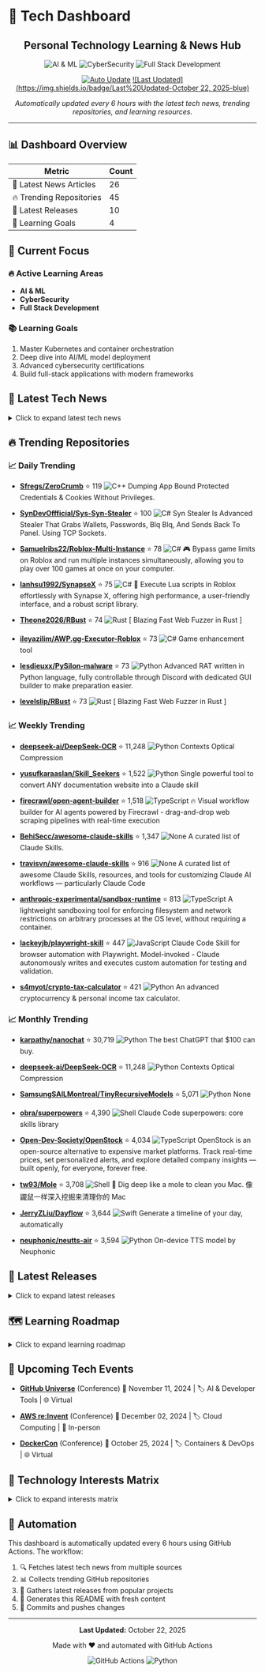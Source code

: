 # 🚀 Tech Dashboard

<div align="center">

## Personal Technology Learning & News Hub

![AI & ML](https://img.shields.io/badge/-AI%20&%20ML-blue) ![CyberSecurity](https://img.shields.io/badge/-CyberSecurity-red) ![Full Stack Development](https://img.shields.io/badge/-Full%20Stack%20Development-green)

[![Auto Update](https://img.shields.io/badge/Auto%20Update-Enabled-success)](https://github.com/yourusername/tech-dashboard/actions)
[![Last Updated](https://img.shields.io/badge/Last%20Updated-October 22, 2025-blue)](https://github.com/yourusername/tech-dashboard)

*Automatically updated every 6 hours with the latest tech news, trending repositories, and learning resources.*

</div>

---

## 📊 Dashboard Overview

| Metric | Count |
|--------|-------|
| 📰 Latest News Articles | 26 |
| 🔥 Trending Repositories | 45 |
| 🎯 Latest Releases | 10 |
| 🎯 Learning Goals | 4 |

## 🎯 Current Focus

### 🔥 Active Learning Areas

- **AI & ML**
- **CyberSecurity**
- **Full Stack Development**

### 📚 Learning Goals

1. Master Kubernetes and container orchestration
2. Deep dive into AI/ML model deployment
3. Advanced cybersecurity certifications
4. Build full-stack applications with modern frameworks

## 📰 Latest Tech News

<details>
<summary>Click to expand latest tech news</summary>

### 📑 Hacker News

- **[How do LLM's trade off lives between different categories?](https://arctotherium.substack.com/p/llm-exchange-rates-updated)**
  *<p>Article URL: <a href="https://arctotherium.substack.com/p/llm-exchange-rates-updated">https://arctotherium.substack.com/p/llm-exchange-rates-updated</a></p>
<p>Comments URL: <a href="https://news.y...*
  📅 Wed, 22 Oct 2025 17:30:43 +0000

- **[JMAP for Calendars, Contacts and Files Now in Stalwart](https://stalw.art/blog/jmap-collaboration/)**
  *<p>Article URL: <a href="https://stalw.art/blog/jmap-collaboration/">https://stalw.art/blog/jmap-collaboration/</a></p>
<p>Comments URL: <a href="https://news.ycombinator.com/item?id=45672336">https:/...*
  📅 Wed, 22 Oct 2025 17:26:06 +0000

- **[HP SitePrint](https://www.hp.com/us-en/printers/site-print/layout-robot.html)**
  *<p>Article URL: <a href="https://www.hp.com/us-en/printers/site-print/layout-robot.html">https://www.hp.com/us-en/printers/site-print/layout-robot.html</a></p>
<p>Comments URL: <a href="https://news.y...*
  📅 Wed, 22 Oct 2025 17:18:33 +0000

- **[Look, Another AI Browser](https://manuelmoreale.com/thoughts/look-another-ai-browser)**
  *<p>Article URL: <a href="https://manuelmoreale.com/thoughts/look-another-ai-browser">https://manuelmoreale.com/thoughts/look-another-ai-browser</a></p>
<p>Comments URL: <a href="https://news.ycombinat...*
  📅 Wed, 22 Oct 2025 17:15:38 +0000

- **[Bild AI (YC W25) Is Hiring a Founding AI Engineer](https://www.ycombinator.com/companies/bild-ai/jobs/m2ilR5L-founding-engineer-applied-ai)**
  *<p>Article URL: <a href="https://www.ycombinator.com/companies/bild-ai/jobs/m2ilR5L-founding-engineer-applied-ai">https://www.ycombinator.com/companies/bild-ai/jobs/m2ilR5L-founding-engineer-applied-a...*
  📅 Wed, 22 Oct 2025 17:02:10 +0000

- **[Introducing Galaxy XR, the first Android XR headset](https://blog.google/products/android/samsung-galaxy-xr/)**
  *<p>Article URL: <a href="https://blog.google/products/android/samsung-galaxy-xr/">https://blog.google/products/android/samsung-galaxy-xr/</a></p>
<p>Comments URL: <a href="https://news.ycombinator.com...*
  📅 Wed, 22 Oct 2025 16:50:28 +0000

### 📑 TechCrunch

- **[Amazon will buy thousands of pedal-assist cargo vehicles from Rivian spinoff Also](https://techcrunch.com/2025/10/22/amazon-will-buy-thousands-of-pedal-assist-cargo-vehicles-from-rivian-spinoff-also/)**
  *The pedal-assist cargo quad vehicles are narrow delivery vans that can operate in a bike lane....*
  📅 Wed, 22 Oct 2025 18:09:41 +0000

- **[Should you trust Tools for Humanity’s iris-scanning orb?](https://techcrunch.com/video/should-you-trust-tools-for-humanitys-iris-scanning-orb/)**
  *Ever wonder if you’re talking to a real person online or just another bot? As bots increasingly outnumber humans online, leading to an explosion of deepfakes and AI-driven fraud, one company has a sol...*
  📅 Wed, 22 Oct 2025 18:00:00 +0000

- **[What’s Updog? Datadog’s new tool tells you which apps are down](https://techcrunch.com/2025/10/22/whats-updog-datadogs-new-tool-tells-you-which-apps-are-down/)**
  *Cloud monitoring platform Datadog launched Updog, a web dashboard that shows the live health status of various SaaS APIs....*
  📅 Wed, 22 Oct 2025 17:50:07 +0000

- **[Rivian spinoff Also reveals a high-end modular e-bike for $4,500](https://techcrunch.com/2025/10/22/rivian-spinoff-also-reveals-a-high-end-modular-e-bike-for-4500/)**
  *The first in a lineup of new vehicles from Also, which started as a skunkworks project inside of Rivian a few years ago....*
  📅 Wed, 22 Oct 2025 17:46:49 +0000

- **[Apple confirms it pulled controversial dating apps Tea & TeaOnHer from the App Store](https://techcrunch.com/2025/10/22/apple-confirms-it-pulled-controversial-dating-apps-tea-and-teaonher-from-the-app-store/)**
  *Apple has pulled the controversial dating safety apps Tea and TeaOnHer from the App Store over violations of its content moderation and privacy rules, following a flood of user complaints and reports ...*
  📅 Wed, 22 Oct 2025 17:32:14 +0000

- **[Instagram rolls out custom icons…but only for teens](https://techcrunch.com/2025/10/22/instagram-rolls-out-custom-icons-but-only-for-teens/)**
  *Instagram introduced custom app icons for its teen accounts, but not everyone is thrilled. In replies to the company’s post on X, users criticized the feature for being age-gated, arguing that adults ...*
  📅 Wed, 22 Oct 2025 17:07:02 +0000

### 📑 Dev.to

- **[AI-Powered Git Commits: Alternative for GitHub Copilot with Mistral codestral](https://dev.to/d-oit/ai-powered-git-commits-alternative-for-github-copilot-with-mistral-codestral-502n)**
  *<p>Building clear, concise commit messages can feel like a chore—especially when you’ve got context switching, PR reviews, and deadlines breathing down your neck. GitHub Copilot’s “generate commit” fe...*
  📅 Wed, 22 Oct 2025 18:17:57 +0000

- **[Calico Node Readiness Probe Failed Issues](https://dev.to/abirk/calico-node-readiness-probe-failed-issues-42i8)**
  *<h1>
  
  
  🛠️ Resolving Calico Node Readiness Issues: A Practical Guide
</h1>

<h2>
  
  
  🧩 Problem Overview
</h2>

<p>In Kubernetes clusters utilizing Calico as the networking solution, nodes may...*
  📅 Wed, 22 Oct 2025 18:11:04 +0000

</details>

## 🔥 Trending Repositories

### 📈 Daily Trending

- **[Sfregs/ZeroCrumb](https://github.com/Sfregs/ZeroCrumb)** ⭐ 119
  ![C++](https://img.shields.io/badge/-C++-pink)
  Dumping App Bound Protected Credentials & Cookies Without Privileges.

- **[SynDevOffficial/Sys-Syn-Stealer](https://github.com/SynDevOffficial/Sys-Syn-Stealer)** ⭐ 100
  ![C#](https://img.shields.io/badge/-C#-lightgrey)
  Syn Stealer Is Advanced Stealer That Grabs Wallets, Passwords, Blq Blq, And Sends Back To Panel. Using TCP Sockets.

- **[Samuelribs22/Roblox-Multi-Instance](https://github.com/Samuelribs22/Roblox-Multi-Instance)** ⭐ 78
  ![C#](https://img.shields.io/badge/-C#-lightgrey)
  🎮 Bypass game limits on Roblox and run multiple instances simultaneously, allowing you to play over 100 games at once on your computer.

- **[Ianhsu1992/SynapseX](https://github.com/Ianhsu1992/SynapseX)** ⭐ 75
  ![C#](https://img.shields.io/badge/-C#-lightgrey)
  🚀 Execute Lua scripts in Roblox effortlessly with Synapse X, offering high performance, a user-friendly interface, and a robust script library.

- **[Theone2026/RBust](https://github.com/Theone2026/RBust)** ⭐ 74
  ![Rust](https://img.shields.io/badge/-Rust-brown)
  [ Blazing Fast Web Fuzzer in Rust ]

- **[ileyazilim/AWP.gg-Executor-Roblox](https://github.com/ileyazilim/AWP.gg-Executor-Roblox)** ⭐ 73
  ![C#](https://img.shields.io/badge/-C#-lightgrey)
  Game enhancement tool

- **[lesdieuxx/PySilon-malware](https://github.com/lesdieuxx/PySilon-malware)** ⭐ 73
  ![Python](https://img.shields.io/badge/-Python-blue)
  Advanced RAT written in Python language, fully controllable through Discord with dedicated GUI builder to make preparation easier.

- **[levelslip/RBust](https://github.com/levelslip/RBust)** ⭐ 73
  ![Rust](https://img.shields.io/badge/-Rust-brown)
  [ Blazing Fast Web Fuzzer in Rust ]

### 📈 Weekly Trending

- **[deepseek-ai/DeepSeek-OCR](https://github.com/deepseek-ai/DeepSeek-OCR)** ⭐ 11,248
  ![Python](https://img.shields.io/badge/-Python-blue)
  Contexts Optical Compression

- **[yusufkaraaslan/Skill_Seekers](https://github.com/yusufkaraaslan/Skill_Seekers)** ⭐ 1,522
  ![Python](https://img.shields.io/badge/-Python-blue)
  Single powerful tool to convert ANY documentation website into a Claude skill

- **[firecrawl/open-agent-builder](https://github.com/firecrawl/open-agent-builder)** ⭐ 1,518
  ![TypeScript](https://img.shields.io/badge/-TypeScript-blue)
  🔥 Visual workflow builder for AI agents powered by Firecrawl - drag-and-drop web scraping pipelines with real-time execution

- **[BehiSecc/awesome-claude-skills](https://github.com/BehiSecc/awesome-claude-skills)** ⭐ 1,347
  ![None](https://img.shields.io/badge/-None-lightgrey)
  A curated list of Claude Skills.

- **[travisvn/awesome-claude-skills](https://github.com/travisvn/awesome-claude-skills)** ⭐ 916
  ![None](https://img.shields.io/badge/-None-lightgrey)
  A curated list of awesome Claude Skills, resources, and tools for customizing Claude AI workflows — particularly Claude Code

- **[anthropic-experimental/sandbox-runtime](https://github.com/anthropic-experimental/sandbox-runtime)** ⭐ 813
  ![TypeScript](https://img.shields.io/badge/-TypeScript-blue)
  A lightweight sandboxing tool for enforcing filesystem and network restrictions on arbitrary processes at the OS level, without requiring a container.

- **[lackeyjb/playwright-skill](https://github.com/lackeyjb/playwright-skill)** ⭐ 447
  ![JavaScript](https://img.shields.io/badge/-JavaScript-yellow)
  Claude Code Skill for browser automation with Playwright. Model-invoked - Claude autonomously writes and executes custom automation for testing and validation.

- **[s4myot/crypto-tax-calculator](https://github.com/s4myot/crypto-tax-calculator)** ⭐ 421
  ![Python](https://img.shields.io/badge/-Python-blue)
  An advanced cryptocurrency & personal income tax calculator.

### 📈 Monthly Trending

- **[karpathy/nanochat](https://github.com/karpathy/nanochat)** ⭐ 30,719
  ![Python](https://img.shields.io/badge/-Python-blue)
  The best ChatGPT that $100 can buy.

- **[deepseek-ai/DeepSeek-OCR](https://github.com/deepseek-ai/DeepSeek-OCR)** ⭐ 11,248
  ![Python](https://img.shields.io/badge/-Python-blue)
  Contexts Optical Compression

- **[SamsungSAILMontreal/TinyRecursiveModels](https://github.com/SamsungSAILMontreal/TinyRecursiveModels)** ⭐ 5,071
  ![Python](https://img.shields.io/badge/-Python-blue)
  None

- **[obra/superpowers](https://github.com/obra/superpowers)** ⭐ 4,390
  ![Shell](https://img.shields.io/badge/-Shell-lightgrey)
  Claude Code superpowers: core skills library

- **[Open-Dev-Society/OpenStock](https://github.com/Open-Dev-Society/OpenStock)** ⭐ 4,034
  ![TypeScript](https://img.shields.io/badge/-TypeScript-blue)
  OpenStock is an open-source alternative to expensive market platforms. Track real-time prices, set personalized alerts, and explore detailed company insights — built openly, for everyone, forever free.

- **[tw93/Mole](https://github.com/tw93/Mole)** ⭐ 3,708
  ![Shell](https://img.shields.io/badge/-Shell-lightgrey)
  🐹 Dig deep like a mole to clean you Mac. 像鼹鼠一样深入挖掘来清理你的 Mac

- **[JerryZLiu/Dayflow](https://github.com/JerryZLiu/Dayflow)** ⭐ 3,644
  ![Swift](https://img.shields.io/badge/-Swift-lightgrey)
  Generate a timeline of your day, automatically

- **[neuphonic/neutts-air](https://github.com/neuphonic/neutts-air)** ⭐ 3,594
  ![Python](https://img.shields.io/badge/-Python-blue)
  On-device TTS model by Neuphonic

## 🚀 Latest Releases

<details>
<summary>Click to expand latest releases</summary>

### 📦 microsoft/vscode

**[September 2025 Recovery 1](https://github.com/microsoft/vscode/releases/tag/1.105.1)** `1.105.1`

📅 Released: October 15, 2025

The update addresses these [issues](https://github.com/Microsoft/vscode/issues?q=is%3Aissue+milestone%3A%22September+2025+Recovery+1%22+is%3Aclosed+).

For the complete release notes go to [Updates]...

---

### 📦 facebook/react

**[19.2.0 (Oct 1, 2025)](https://github.com/facebook/react/releases/tag/v19.2.0)** `v19.2.0`

📅 Released: October 01, 2025

Below is a list of all new features, APIs, and bug fixes.

Read the [React 19.2 release post](https://react.dev/blog/2025/10/01/react-19-2) for more information.

## New React Features

- [`<Act...

---

### 📦 angular/angular

**[20.3.6](https://github.com/angular/angular/releases/tag/20.3.6)** `20.3.6`

📅 Released: October 16, 2025

### core
| Commit | Description |
| -- | -- |
| [![fix - 911d6822cb](https://img.shields.io/badge/911d6822cb-fix-green)](https://github.com/angular/angular/commit/911d6822cb18dabf4f72312dfc2e2ef9904bf...

---

### 📦 vuejs/vue

**[v2.7.16 "Swan Song"](https://github.com/vuejs/vue/releases/tag/v2.7.16)** `v2.7.16`

📅 Released: December 24, 2023

**This is the final release for Vue 2.**

Vue 2 will reach End of Life on December 31st, 2023. For more details, please read this [blog post](https://blog.vuejs.org/posts/vue-2-eol).

Please refer...

---

### 📦 tensorflow/tensorflow

**[TensorFlow 2.20.0](https://github.com/tensorflow/tensorflow/releases/tag/v2.20.0)** `v2.20.0`

📅 Released: August 13, 2025

# Release 2.20.0

## TensorFlow

### Breaking Changes

* The `tensorflow-io-gcs-filesystem` package is now optional, due its uncertain, and limited support. To install it alongside `tensorflow`,...

---

### 📦 pytorch/pytorch

**[2.9 Release Notes](https://github.com/pytorch/pytorch/releases/tag/v2.9.0)** `v2.9.0`

📅 Released: October 15, 2025

# PyTorch 2.9.0 Release Notes
- [Highlights](#highlights)
- [Backwards Incompatible Changes](#backwards-incompatible-changes)
- [Deprecations](#deprecations)
- [New Features](#new-features)
- [Im...

---

### 📦 kubernetes/kubernetes

**[Kubernetes v1.34.1](https://github.com/kubernetes/kubernetes/releases/tag/v1.34.1)** `v1.34.1`

📅 Released: September 10, 2025


See [kubernetes-announce@](https://groups.google.com/forum/#!forum/kubernetes-announce). Additional binary downloads are linked in the [CHANGELOG](https://github.com/kubernetes/kubernetes/blob/master...

---

### 📦 docker/compose

**[v2.40.2](https://github.com/docker/compose/releases/tag/v2.40.2)** `v2.40.2`

📅 Released: October 22, 2025

## What's Changed
* Compose can't create a tar with adequate uid:gid ownership by @ndeloof in https://github.com/docker/compose/pull/13299
* fail build if minimal required version of buildx isn't in...

---

### 📦 nodejs/node

**[2025-10-15, Version 25.0.0 (Current), @RafaelGSS](https://github.com/nodejs/node/releases/tag/v25.0.0)** `v25.0.0`

📅 Released: October 15, 2025

Node.js 25 is here! We have upgraded V8 to **14.1**, bringing major `JSON.stringify`
performance improvements, built-in `Uint8Array` base64/hex conversion, and ongoing
WebAssembly and JIT pipeline o...

---

### 📦 rust-lang/rust

**[Rust 1.90.0](https://github.com/rust-lang/rust/releases/tag/1.90.0)** `1.90.0`

📅 Released: September 18, 2025

<a id="1.90-Language"></a>

## Language

- [Split up the `unknown_or_malformed_diagnostic_attributes` lint](https://github.com/rust-lang/rust/pull/140717). This lint has been split up into four finer-...

---

</details>

## 🗺️ Learning Roadmap

<details>
<summary>Click to expand learning roadmap</summary>

### 🟡 Programming Languages

**Priority:** Medium | **Estimated Time:** 3-6 months

**Skills to Learn:**
- [ ] Java
- [ ] Python
- [ ] JavaScript
- [ ] TypeScript
- [ ] Go

### 🟡 Frameworks

**Priority:** Medium | **Estimated Time:** 3-6 months

**Skills to Learn:**
- [ ] React
- [ ] Spring Boot
- [ ] Django
- [ ] Node.js
- [ ] Next.js

### 🟡 Cybersecurity

**Priority:** Medium | **Estimated Time:** 3-6 months

**Skills to Learn:**
- [ ] Penetration Testing
- [ ] Web Security
- [ ] Network Security
- [ ] OWASP

### 🟡 Ai Ml

**Priority:** Medium | **Estimated Time:** 3-6 months

**Skills to Learn:**
- [ ] Machine Learning
- [ ] Deep Learning
- [ ] NLP
- [ ] Computer Vision
- [ ] TensorFlow
- [ ] PyTorch

### 🟡 Devops

**Priority:** Medium | **Estimated Time:** 3-6 months

**Skills to Learn:**
- [ ] Docker
- [ ] Kubernetes
- [ ] CI/CD
- [ ] AWS
- [ ] Azure

### 🟡 Other

**Priority:** Medium | **Estimated Time:** 3-6 months

**Skills to Learn:**
- [ ] Blockchain
- [ ] Web3
- [ ] Cloud Computing

### 📚 Recommended Resources

**Programming Languages:**
- LeetCode
- HackerRank
- Codecademy

**Frameworks:**
- Official Documentation
- YouTube Tutorials
- Udemy Courses

**Cybersecurity:**
- TryHackMe
- HackTheBox
- SANS Training

**Ai Ml:**
- Coursera ML Course
- Fast.ai
- Papers with Code

**Devops:**
- Docker Hub
- Kubernetes Documentation
- AWS Free Tier

**Other:**
- GitHub Awesome Lists
- Medium Articles
- Reddit Communities

</details>

## 📅 Upcoming Tech Events

- **[GitHub Universe](https://githubuniverse.com)** (Conference)
  📅 November 11, 2024 | 🏷️ AI & Developer Tools | 🌐 Virtual

- **[AWS re:Invent](https://reinvent.awsevents.com)** (Conference)
  📅 December 02, 2024 | 🏷️ Cloud Computing | 📍 In-person

- **[DockerCon](https://www.docker.com/dockercon)** (Conference)
  📅 October 25, 2024 | 🏷️ Containers & DevOps | 🌐 Virtual

## 🧠 Technology Interests Matrix

<details>
<summary>Click to expand interests matrix</summary>

### Programming Languages

| Skill | Status |
|-------|--------|
| Java | 🟡 Learning |
| Python | ⚪ Planned |
| JavaScript | ⚪ Planned |
| TypeScript | 🔴 Beginner |
| Go | 🟢 Proficient |

### Frameworks

| Skill | Status |
|-------|--------|
| React | 🟡 Learning |
| Spring Boot | 🟢 Proficient |
| Django | 🟢 Proficient |
| Node.js | 🟡 Learning |
| Next.js | ⚪ Planned |

### Cybersecurity

| Skill | Status |
|-------|--------|
| Penetration Testing | 🔴 Beginner |
| Web Security | 🟢 Proficient |
| Network Security | 🔴 Beginner |
| OWASP | 🟡 Learning |

### Ai Ml

| Skill | Status |
|-------|--------|
| Machine Learning | 🟢 Proficient |
| Deep Learning | 🔴 Beginner |
| NLP | 🔴 Beginner |
| Computer Vision | ⚪ Planned |
| TensorFlow | 🟡 Learning |
| PyTorch | ⚪ Planned |

### Devops

| Skill | Status |
|-------|--------|
| Docker | ⚪ Planned |
| Kubernetes | 🟢 Proficient |
| CI/CD | 🟢 Proficient |
| AWS | 🟡 Learning |
| Azure | ⚪ Planned |

### Other

| Skill | Status |
|-------|--------|
| Blockchain | ⚪ Planned |
| Web3 | 🟡 Learning |
| Cloud Computing | ⚪ Planned |

</details>

## 🤖 Automation

This dashboard is automatically updated every 6 hours using GitHub Actions. The workflow:

1. 🔍 Fetches latest tech news from multiple sources
2. 📊 Collects trending GitHub repositories
3. 🚀 Gathers latest releases from popular projects
4. 📝 Generates this README with fresh content
5. 🔄 Commits and pushes changes

---

<div align="center">

**Last Updated:** October 22, 2025

Made with ❤️ and automated with GitHub Actions

![GitHub Actions](https://img.shields.io/badge/GitHub%20Actions-2088FF?style=for-the-badge&logo=github-actions&logoColor=white)
![Python](https://img.shields.io/badge/Python-3776AB?style=for-the-badge&logo=python&logoColor=white)

</div>

